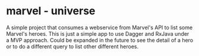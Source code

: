 # marvel - universe

A simple project that consumes a webservice from Marvel's API to list some Marvel's heroes. This is just a simple app to use Dagger and RxJava under a MVP approach. Could be expanded in the future to see the detail of a hero or to do a different query to list other different heroes. 
